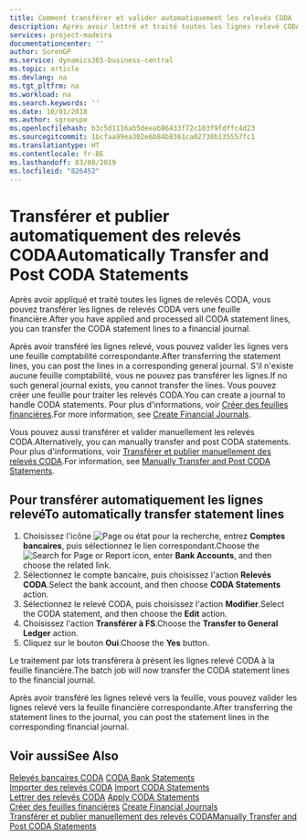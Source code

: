 ```yaml
---
title: Comment transférer et valider automatiquement les relevés CODA
description: Après avoir lettré et traité toutes les lignes relevé CODA, vous pouvez transférer les lignes relevé CODA vers une feuille financière.
services: project-madeira
documentationcenter: ''
author: SorenGP
ms.service: dynamics365-business-central
ms.topic: article
ms.devlang: na
ms.tgt_pltfrm: na
ms.workload: na
ms.search.keywords: ''
ms.date: 10/01/2018
ms.author: sgroespe
ms.openlocfilehash: b3c5d1116ab5deeab86433f72c103f9fdffc4d23
ms.sourcegitcommit: 1bcfaa99ea302e6b84b8361ca02730b135557fc1
ms.translationtype: HT
ms.contentlocale: fr-BE
ms.lasthandoff: 03/08/2019
ms.locfileid: "826452"
---
```

# <a name="automatically-transfer-and-post-coda-statements"></a><span data-ttu-id="ca15e-103">Transférer et publier automatiquement des relevés CODA</span><span class="sxs-lookup"><span data-stu-id="ca15e-103">Automatically Transfer and Post CODA Statements</span></span>
<span data-ttu-id="ca15e-104">Après avoir appliqué et traité toutes les lignes de relevés CODA, vous pouvez transférer les lignes de relevés CODA vers une feuille financière.</span><span class="sxs-lookup"><span data-stu-id="ca15e-104">After you have applied and processed all CODA statement lines, you can transfer the CODA statement lines to a financial journal.</span></span>  

<span data-ttu-id="ca15e-105">Après avoir transféré les lignes relevé, vous pouvez valider les lignes vers une feuille comptabilité correspondante.</span><span class="sxs-lookup"><span data-stu-id="ca15e-105">After transferring the statement lines, you can post the lines in a corresponding general journal.</span></span> <span data-ttu-id="ca15e-106">S'il n'existe aucune feuille comptabilité, vous ne pouvez pas transférer les lignes.</span><span class="sxs-lookup"><span data-stu-id="ca15e-106">If no such general journal exists, you cannot transfer the lines.</span></span> <span data-ttu-id="ca15e-107">Vous pouvez créer une feuille pour traiter les relevés CODA.</span><span class="sxs-lookup"><span data-stu-id="ca15e-107">You can create a journal to handle CODA statements.</span></span> <span data-ttu-id="ca15e-108">Pour plus d'informations, voir [Créer des feuilles financières](how-to-create-financial-journals.md).</span><span class="sxs-lookup"><span data-stu-id="ca15e-108">For more information, see [Create Financial Journals](how-to-create-financial-journals.md).</span></span>  

<span data-ttu-id="ca15e-109">Vous pouvez aussi transférer et valider manuellement les relevés CODA.</span><span class="sxs-lookup"><span data-stu-id="ca15e-109">Alternatively, you can manually transfer and post CODA statements.</span></span> <span data-ttu-id="ca15e-110">Pour plus d'informations, voir [Transférer et publier manuellement des relevés CODA](how-to-manually-transfer-and-post-coda-statements.md).</span><span class="sxs-lookup"><span data-stu-id="ca15e-110">For information, see [Manually Transfer and Post CODA Statements](how-to-manually-transfer-and-post-coda-statements.md).</span></span>  

## <a name="to-automatically-transfer-statement-lines"></a><span data-ttu-id="ca15e-111">Pour transférer automatiquement les lignes relevé</span><span class="sxs-lookup"><span data-stu-id="ca15e-111">To automatically transfer statement lines</span></span>  

1.  <span data-ttu-id="ca15e-112">Choisissez l'icône ![Page ou état pour la recherche](../../media/ui-search/search_small.png "icône Page ou état pour la recherche"), entrez **Comptes bancaires**, puis sélectionnez le lien correspondant.</span><span class="sxs-lookup"><span data-stu-id="ca15e-112">Choose the ![Search for Page or Report](../../media/ui-search/search_small.png "Search for Page or Report icon") icon, enter **Bank Accounts**, and then choose the related link.</span></span>  
2.  <span data-ttu-id="ca15e-113">Sélectionnez le compte bancaire, puis choisissez l'action **Relevés CODA**.</span><span class="sxs-lookup"><span data-stu-id="ca15e-113">Select the bank account, and then choose **CODA Statements** action.</span></span>  
3.  <span data-ttu-id="ca15e-114">Sélectionnez le relevé CODA, puis choisissez l'action **Modifier**.</span><span class="sxs-lookup"><span data-stu-id="ca15e-114">Select the CODA statement, and then choose the **Edit** action.</span></span>  
4.  <span data-ttu-id="ca15e-115">Choisissez l'action **Transférer à FS**.</span><span class="sxs-lookup"><span data-stu-id="ca15e-115">Choose the **Transfer to General Ledger** action.</span></span>  
5.  <span data-ttu-id="ca15e-116">Cliquez sur le bouton **Oui**.</span><span class="sxs-lookup"><span data-stu-id="ca15e-116">Choose the **Yes** button.</span></span>  

<span data-ttu-id="ca15e-117">Le traitement par lots transfèrera à présent les lignes relevé CODA à la feuille financière.</span><span class="sxs-lookup"><span data-stu-id="ca15e-117">The batch job will now transfer the CODA statement lines to the financial journal.</span></span>  

<span data-ttu-id="ca15e-118">Après avoir transféré les lignes relevé vers la feuille, vous pouvez valider les lignes relevé vers la feuille financière correspondante.</span><span class="sxs-lookup"><span data-stu-id="ca15e-118">After transferring the statement lines to the journal, you can post the statement lines in the corresponding financial journal.</span></span>  

## <a name="see-also"></a><span data-ttu-id="ca15e-119">Voir aussi</span><span class="sxs-lookup"><span data-stu-id="ca15e-119">See Also</span></span>  
 <span data-ttu-id="ca15e-120">[Relevés bancaires CODA](coda-bank-statements.md) </span><span class="sxs-lookup"><span data-stu-id="ca15e-120">[CODA Bank Statements](coda-bank-statements.md) </span></span>  
 <span data-ttu-id="ca15e-121">[Importer des relevés CODA](how-to-import-coda-statements.md) </span><span class="sxs-lookup"><span data-stu-id="ca15e-121">[Import CODA Statements](how-to-import-coda-statements.md) </span></span>  
 <span data-ttu-id="ca15e-122">[Lettrer des relevés CODA](how-to-apply-coda-statements.md) </span><span class="sxs-lookup"><span data-stu-id="ca15e-122">[Apply CODA Statements](how-to-apply-coda-statements.md) </span></span>  
 <span data-ttu-id="ca15e-123">[Créer des feuilles financières](how-to-create-financial-journals.md) </span><span class="sxs-lookup"><span data-stu-id="ca15e-123">[Create Financial Journals](how-to-create-financial-journals.md) </span></span>  
 [<span data-ttu-id="ca15e-124">Transférer et publier manuellement des relevés CODA</span><span class="sxs-lookup"><span data-stu-id="ca15e-124">Manually Transfer and Post CODA Statements</span></span>](how-to-manually-transfer-and-post-coda-statements.md)
